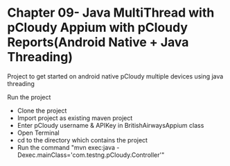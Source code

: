 # Chapter 09- Java MultiThread with pCloudy Appium with pCloudy Reports(Android Native + Java Threading)

Project to get started on android native pCloudy multiple devices using java threading


Run the project

* Clone the project
* Import project as existing maven project
* Enter pCloudy username & APIKey in BritishAirwaysAppium class
* Open Terminal
* cd to the directory which contains the project
* Run the command "mvn exec:java -Dexec.mainClass='com.testng.pCloudy.Controller'"




